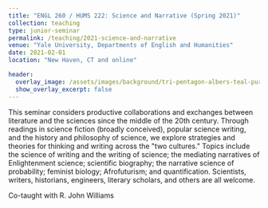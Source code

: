 ```yaml
---
title: "ENGL 260 / HUMS 222: Science and Narrative (Spring 2021)"
collection: teaching
type: junior-seminar
permalink: /teaching/2021-science-and-narrative
venue: "Yale University, Departments of English and Humanities"
date: 2021-02-01
location: "New Haven, CT and online"

header:
  overlay_image: /assets/images/background/tri-pentagon-albers-teal-purple-shadow.svg
  show_overlay_excerpt: false
---
```


This seminar considers productive collaborations and exchanges between literature and the sciences since the middle of the 20th century. Through readings in science fiction (broadly conceived), popular science writing, and the history and philosophy of science, we explore strategies and theories for thinking and writing across the "two cultures." Topics include the science of writing and the writing of science; the mediating narratives of Enlightenment science; scientific biography; the narrative science of probability; feminist biology; Afrofuturism; and quantification. Scientists, writers, historians, engineers, literary scholars, and others are all welcome.

Co-taught with R. John Williams